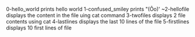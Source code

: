 0-hello_world prints hello world
1-confused_smiley prints "(Ôo)'
~2-hellofile displays the content in the file uing cat command
3-twofiles displays 2 file contents using cat
4-lastlines displays the last 10 lines of the file
5-firstlines displays 10 first lines of file

